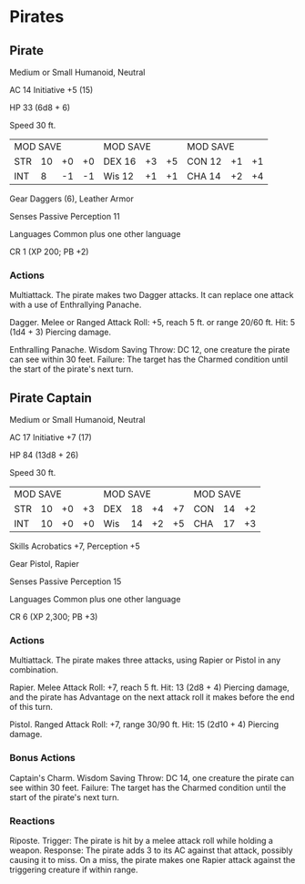 # Pirates

## Pirate

Medium or Small Humanoid, Neutral

AC 14 Initiative +5 (15)

HP 33 (6d8 + 6)

Speed 30 ft.

<table><tr><td colspan="4">MOD SAVE</td><td colspan="3">MOD SAVE</td><td colspan="3">MOD SAVE</td></tr><tr><td>STR</td><td>10</td><td>+0</td><td>+0</td><td>DEX 16</td><td>+3</td><td>+5</td><td>CON 12</td><td>+1</td><td>+1</td></tr><tr><td>INT</td><td>8</td><td>-1</td><td>-1</td><td>Wis 12</td><td>+1</td><td>+1</td><td>CHA 14</td><td>+2</td><td>+4</td></tr></table>

Gear Daggers (6), Leather Armor

Senses Passive Perception 11

Languages Common plus one other language

CR 1 (XP 200; PB +2)

### Actions

Multiattack. The pirate makes two Dagger attacks. It can replace one attack with a use of Enthrallying Panache.

Dagger. Melee or Ranged Attack Roll: +5, reach 5 ft. or range 20/60 ft. Hit: 5 (1d4 + 3) Piercing damage.

Enthralling Panache. Wisdom Saving Throw: DC 12, one creature the pirate can see within 30 feet. Failure: The target has the Charmed condition until the start of the pirate's next turn.

## Pirate Captain

Medium or Small Humanoid, Neutral

AC 17 Initiative +7 (17)

HP 84 (13d8 + 26)

Speed 30 ft.

<table><tr><td colspan="4">MOD SAVE</td><td colspan="4">MOD SAVE</td><td colspan="3">MOD SAVE</td></tr><tr><td>STR</td><td>10</td><td>+0</td><td>+3</td><td>DEX</td><td>18</td><td>+4</td><td>+7</td><td>CON</td><td>14</td><td>+2</td></tr><tr><td>INT</td><td>10</td><td>+0</td><td>+0</td><td>Wis</td><td>14</td><td>+2</td><td>+5</td><td>CHA</td><td>17</td><td>+3</td></tr></table>

Skills Acrobatics +7, Perception +5

Gear Pistol, Rapier

Senses Passive Perception 15

Languages Common plus one other language

CR 6 (XP 2,300; PB +3)

### Actions

Multiattack. The pirate makes three attacks, using Rapier or Pistol in any combination.

Rapier. Melee Attack Roll: +7, reach 5 ft. Hit: 13 (2d8 + 4) Piercing damage, and the pirate has Advantage on the next attack roll it makes before the end of this turn.

Pistol. Ranged Attack Roll: +7, range 30/90 ft. Hit: 15 (2d10 + 4) Piercing damage.

### Bonus Actions

Captain's Charm. Wisdom Saving Throw: DC 14, one creature the pirate can see within 30 feet. Failure: The target has the Charmed condition until the start of the pirate's next turn.

### Reactions

Riposte. Trigger: The pirate is hit by a melee attack roll while holding a weapon. Response: The pirate adds 3 to its AC against that attack, possibly causing it to miss. On a miss, the pirate makes one Rapier attack against the triggering creature if within range.
